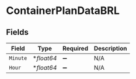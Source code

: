 # ContainerPlanDataBRL


## Fields

| Field              | Type               | Required           | Description        |
| ------------------ | ------------------ | ------------------ | ------------------ |
| `Minute`           | **float64*         | :heavy_minus_sign: | N/A                |
| `Hour`             | **float64*         | :heavy_minus_sign: | N/A                |